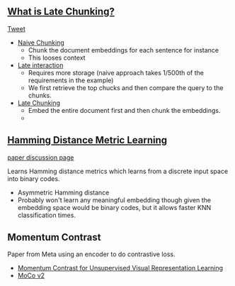 ## [What is Late Chunking?](https://weaviate.io/blog/late-chunking)
[Tweet](https://x.com/helloiamleonie/status/1832011929201619442)

- [Naive Chunking](https://weaviate.io/blog/late-chunking#naive-chunking)
  - Chunk the document embeddings for each sentence for instance
  - This looses context
- [Late interaction](https://weaviate.io/blog/late-chunking#late-interaction-and-colbert)
  - Requires more storage (naive approach takes 1/500th of the requirements in the example)
  - We first retrieve the top chucks and then compare the query to the chunks.
- [Late Chunking](https://weaviate.io/blog/late-chunking#late-interaction-and-colbert)
  - Embed the entire document first and then chunk the embeddings.
  - 


## [Hamming Distance Metric Learning](http://www.cs.toronto.edu/~rsalakhu/papers/hamm_distance_metric_learning.pdf)
[paper discussion page](https://wiki.math.uwaterloo.ca/statwiki/index.php?title=hamming_Distance_Metric_Learning)

Learns Hamming distance metrics which learns from a discrete input space into binary codes. 
- Asymmetric Hamming distance
- Probably won't learn any meaningful embedding though given the embedding space would be binary codes, but it allows faster KNN classification times.

## Momentum Contrast
Paper from Meta using an encoder to do contrastive loss.
- [Momentum Contrast for Unsupervised Visual Representation Learning](https://openaccess.thecvf.com/content_CVPR_2020/papers/He_Momentum_Contrast_for_Unsupervised_Visual_Representation_Learning_CVPR_2020_paper.pdf)
- [MoCo v2](https://leeyngdo.github.io/blog/representation-learning/2023-01-13-momentum-contrast/)
